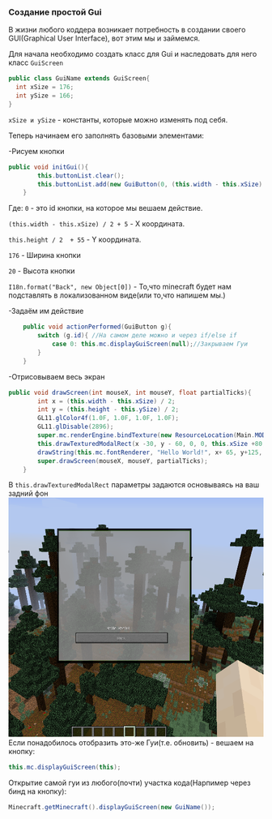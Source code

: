### Создание простой Gui
В жизни любого коддера возникает потребность в создании своего GUI(Graphical User Interface), вот этим мы и займемся.

Для начала необходимо создать класс для Gui и наследовать для него класс `GuiScreen`
```java
public class GuiName extends GuiScreen{
  int xSize = 176;
  int ySize = 166;
}
```
``xSize и ySize`` - константы, которые можно изменять под себя.

Теперь начинаем его заполнять базовыми элементами:

-Рисуем кнопки
```java
public void initGui(){
		this.buttonList.clear();
		this.buttonList.add(new GuiButton(0, (this.width - this.xSize) / 2 + 5, this.height / 2  + 55, 176, 20, I18n.format("Back", new Object[0])));
	}
```
Где:
`0` - это id кнопки, на которое мы вешаем действие.

`(this.width - this.xSize) / 2 + 5` - X координата.

`this.height / 2  + 55` - Y координата.

`176` - Ширина кнопки

`20` - Высота кнопки

`I18n.format("Back", new Object[0])` - То,что minecraft будет нам подставлять в локализованном виде(или то,что напишем мы.)

-Задаём им действие
```java
	public void actionPerformed(GuiButton g){
		switch (g.id){ //На самом деле можно и через if/else if
			case 0:	this.mc.displayGuiScreen(null);//Закрываем Гуи
		}
	}
```

-Отрисовываем весь экран
```java
public void drawScreen(int mouseX, int mouseY, float partialTicks){
		int x = (this.width - this.xSize) / 2;
		int y = (this.height - this.ySize) / 2;
		GL11.glColor4f(1.0F, 1.0F, 1.0F, 1.0F);
		GL11.glDisable(2896);
		super.mc.renderEngine.bindTexture(new ResourceLocation(Main.MODID + ":textures/gui/backGui.png")); //Достаём нашу текстурку
		this.drawTexturedModalRect(x -30, y - 60, 0, 0, this.xSize +80, this.ySize+90); //Рисуем её в нужном месте
		drawString(this.mc.fontRenderer, "Hello World!", x+ 65, y+125, 16777215);//Рисуем текст в гуи
		super.drawScreen(mouseX, mouseY, partialTicks);
	}
```
В `this.drawTexturedModalRect` параметры задаются основываясь на ваш задний фон
!['Гуй'](images/1.png)
Если понадобилось отобразить это-же Гуи(т.е. обновить) - вешаем на кнопку: 
```java
this.mc.displayGuiScreen(this);
```
Открытие самой гуи из любого(почти) участка кода(Нарпимер через бинд на кнопку):
```java
Minecraft.getMinecraft().displayGuiScreen(new GuiName());
```
